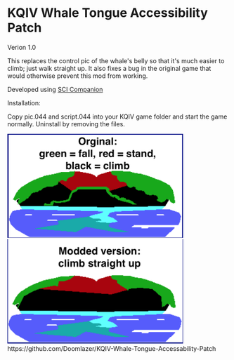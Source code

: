 # KQIV Whale Tongue Accessibility Patch
 
Verion 1.0

This replaces the control pic of the whale's belly so that it's much easier to climb; just walk straight up. It also fixes a bug in the original game that would otherwise prevent this mod from working.

Developed using <a href="http://scicompanion.com/">SCI Companion</a>

Installation:

Copy pic.044 and script.044 into your KQIV game folder and start the game normally. Uninstall by removing the files.

<img src="before.png"  width="400">
<img src="after.png" width="400">
https://github.com/Doomlazer/KQIV-Whale-Tongue-Accessability-Patch
